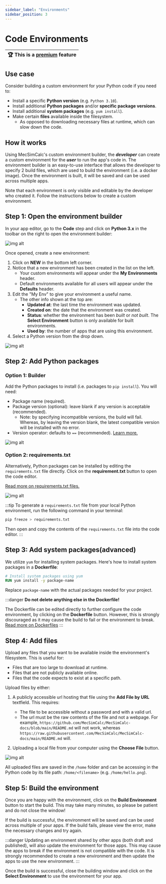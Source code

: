 ```yaml
---
sidebar_label: "Environments"
sidebar_position: 3
---
```


# Code Environments

| :trophy: This is a [premium](https://mecsimcalc.com/pricing) feature |
| -------------------------------------------------------------------- |

## Use case

Consider building a custom environment for your Python code if you need to:

- Install a specific **Python version** (e.g. `Python 3.10`).
- Install additional **Python packages** and/or **specific package versions**.
- Install additional **system packages** (e.g. `yum install`).
- Make certain **files** available inside the filesystem.
  - As opposed to downloading necessary files at runtime, which can slow down the code.

## How it works

Using MecSimCalc's custom environment builder, the _**developer**_ can create a custom environment for the _**user**_ to run the app's code in. The environment builder is an easy-to-use interface that allows the developer to specify 2 build files, which are used to build the environment (i.e. a docker image). Once the environment is built, it will be saved and can be used across multiple apps.

Note that each environment is only visible and editable by the developer who created it. Follow the instructions below to create a custom environment.

## Step 1: Open the environment builder

In your app editor, go to the **Code** step and click on **Python 3.x** in the toolbar on the right to open the environment builder:

<div style={{textAlign: 'center'}}>

![img alt](/docs/code/open_env.png)

</div>

Once opened, create a new environment:

1. Click on **NEW** in the bottom left corner.
2. Notice that a new environment has been created in the list on the left.
   - Your custom environments will appear under the **My Environments** header.
   - Default environments available for all users will appear under the **Defaults** header.
3. Edit the "My Env" to give your environment a useful name.
   - The other info shown at the top are:
     - **Updated at**: the last time the environment was updated.
     - **Created on**: the date that the environment was created.
     - **Status**: whether the environment has been _built_ or _not built_. The **Select Environment** button is only available for built environments.
     - **Used by**: the number of apps that are using this environment.
4. Select a Python version from the drop down.

<div style={{textAlign: 'center'}}>

![img alt](/docs/code/new_env.png)

</div>

## Step 2: Add Python packages

### Option 1: Builder

Add the Python packages to install (i.e. packages to `pip install`). You will need:

- Package name (required).
- Package version (optional): leave blank if any version is acceptable (recommended).
  - Note: by specifying incompatible versions, the build will fail. Whereas, by leaving the version blank, the latest compatible version will be installed with no error.
- Version operator: defaults to `==` (recommended). [Learn more.](https://iscompatible.readthedocs.io/en/latest/)

<div style={{textAlign: 'center'}}>

![img alt](/docs/code/env_pkgs.png)

</div>

### Option 2: requirements.txt

Alternatively, Python packages can be installed by editing the `requirements.txt` file directly. Click on the **requirement.txt** button to open the code editor.

[Read more on requirements.txt files.](https://pip.pypa.io/en/stable/reference/requirements-file-format/)

<div style={{textAlign: 'center'}}>

![img alt](/docs/code/env_reqs.png)

</div>

:::tip
To generate a `requirements.txt` file from your local Python environment, run the following command in your terminal:

```bash
pip freeze > requirements.txt
```

Then open and copy the contents of the `requirements.txt` file into the code editor.
:::


## Step 3: Add system packages(advanced)

We utilize `yum` for installing system packages. Here's how to install system packages in a **Dockerfile**:

```dockerfile
# Install system packages using yum
RUN yum install -y package-name 
```

Replace `package-name` with the actual packages needed for your project.

:::danger
**Do not delete anything else in the Dockerfile!**
        
The Dockerfile can be edited directly to further configure the code environment, by clicking on the **Dockerfile** button. 
However, this is strongly discouraged as it may cause the build to fail or the environment to break. [Read more on Dockerfiles](https://docs.docker.com/engine/reference/builder/)
:::


## Step 4: Add files

Upload any files that you want to be available inside the environment's filesystem. This is useful for:

- Files that are too large to download at runtime.
- Files that are not publicly available online.
- Files that the code expects to exist at a specific path.

Upload files by either:

1. A publicly accessible url hosting that file using the **Add File by URL** textfield. This requires:

    - The file to be accessible without a password and with a valid url.
    - The url must be the raw contents of the file and not a webpage. For example, `https://github.com/MecSimCalc/MecSimCalc-docs/blob/main/README.md` will not work, whereas `https://raw.githubusercontent.com/MecSimCalc/MecSimCalc-docs/main/README.md` will.

2. Uploading a local file from your computer using the **Choose File** button.

<div style={{textAlign: 'center'}}>

![img alt](/docs/code/env_files.png)

</div>


All uploaded files are saved in the `/home` folder and can be accessing in the Python code by its file path: `/home/<filename>` (e.g. `/home/hello.png`).


## Step 5: Build the environment

Once you are happy with the environment, click on the **Build Environment** button to start the build. This may take many minutes, so please be patient and do not close the window!

If the build is successful, the environment will be saved and can be used across multiple of your apps. If the build fails, please view the error, make the necessary changes and try again.

:::danger
Updating an environment shared by other apps (both draft and published), will also update the environment for those apps. This may cause the apps to break if the environment is not compatible with the code. It is strongly recommended to create a new environment and then update the apps to use the new environment.
:::

Once the build is successful, close the building window and click on the **Select Environment** to use the environment for your app.
